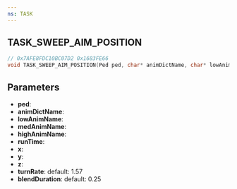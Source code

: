 ```yaml
---
ns: TASK
---
```

## TASK_SWEEP_AIM_POSITION

```c
// 0x7AFE8FDC10BC07D2 0x1683FE66
void TASK_SWEEP_AIM_POSITION(Ped ped, char* animDictName, char* lowAnimName, char* medAnimName, char* highAnimName, int runTime, float x, float y, float z, float turnRate, float blendDuration);
```


## Parameters
* **ped**: 
* **animDictName**: 
* **lowAnimName**: 
* **medAnimName**: 
* **highAnimName**: 
* **runTime**: 
* **x**: 
* **y**: 
* **z**: 
* **turnRate**: default: 1.57
* **blendDuration**: default: 0.25

